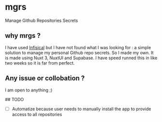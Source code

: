 # mgrs

Manage Github Repositories Secrets

## why mrgs ?

I have used [Infisical](https://github.com/Infisical/infisical) but I have not found what I was looking for : a simple solution to manage my personal Github repo secrets. So I made my own. It is made using Nuxt 3, NuxtUI and Supabase. I have speed runned this in like two weeks so it is far from perfect. 

## Any issue or collobation ?

I am open to anything ;)

## TODO

- [ ] Automatize because user needs to manually install the app to provide access to all repositories